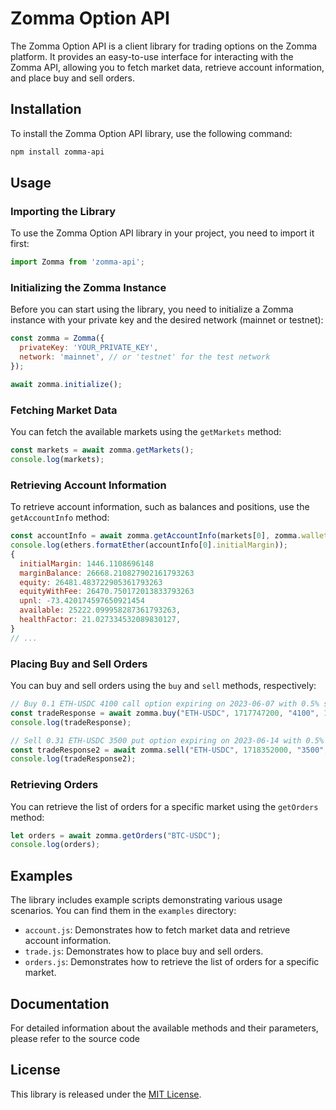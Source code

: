 # Zomma Option API

The Zomma Option API is a client library for trading options on the Zomma platform. It provides an easy-to-use interface for interacting with the Zomma API, allowing you to fetch market data, retrieve account information, and place buy and sell orders.

## Installation

To install the Zomma Option API library, use the following command:

```bash
npm install zomma-api
```

## Usage

### Importing the Library

To use the Zomma Option API library in your project, you need to import it first:

```javascript
import Zomma from 'zomma-api';
```

### Initializing the Zomma Instance

Before you can start using the library, you need to initialize a Zomma instance with your private key and the desired network (mainnet or testnet):

```javascript
const zomma = Zomma({
  privateKey: 'YOUR_PRIVATE_KEY',
  network: 'mainnet', // or 'testnet' for the test network
});

await zomma.initialize();
```

### Fetching Market Data

You can fetch the available markets using the `getMarkets` method:

```javascript
const markets = await zomma.getMarkets();
console.log(markets);
```

### Retrieving Account Information

To retrieve account information, such as balances and positions, use the `getAccountInfo` method:

```javascript
const accountInfo = await zomma.getAccountInfo(markets[0], zomma.wallet.address);
console.log(ethers.formatEther(accountInfo[0].initialMargin));
{
  initialMargin: 1446.1108696148
  marginBalance: 26668.210827902161793263
  equity: 26481.483722905361793263
  equityWithFee: 26470.750172013833793263
  upnl: -73.420174597650921454
  available: 25222.099958287361793263,
  healthFactor: 21.027334532089830127,
}
// ...
```

### Placing Buy and Sell Orders

You can buy and sell orders using the `buy` and `sell` methods, respectively:

```javascript
// Buy 0.1 ETH-USDC 4100 call option expiring on 2023-06-07 with 0.5% slippage
const tradeResponse = await zomma.buy("ETH-USDC", 1717747200, "4100", 1, "0.1", 0.5);
console.log(tradeResponse);

// Sell 0.31 ETH-USDC 3500 put option expiring on 2023-06-14 with 0.5% slippage
const tradeResponse2 = await zomma.sell("ETH-USDC", 1718352000, "3500", 0, "0.31", 0.5);
console.log(tradeResponse2);
```

### Retrieving Orders

You can retrieve the list of orders for a specific market using the `getOrders` method:

```javascript
let orders = await zomma.getOrders("BTC-USDC");
console.log(orders);
```

## Examples

The library includes example scripts demonstrating various usage scenarios. You can find them in the `examples` directory:

- `account.js`: Demonstrates how to fetch market data and retrieve account information.
- `trade.js`: Demonstrates how to place buy and sell orders.
- `orders.js`: Demonstrates how to retrieve the list of orders for a specific market.

## Documentation

For detailed information about the available methods and their parameters, please refer to the source code

## License

This library is released under the [MIT License](LICENSE).